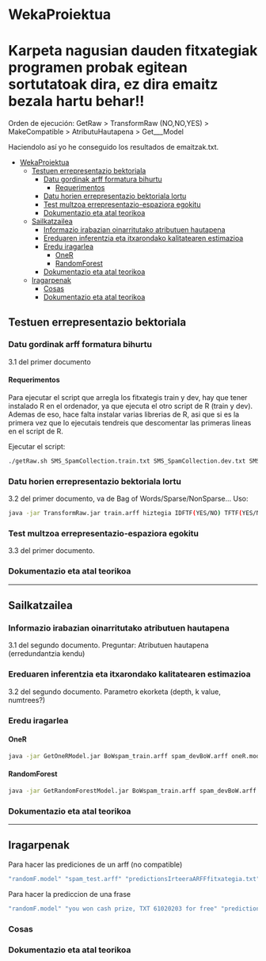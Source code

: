 # WekaProiektua

# Karpeta nagusian dauden fitxategiak programen probak egitean sortutatoak dira, ez dira emaitz bezala hartu behar!!

Orden de ejecución: 
GetRaw > TransformRaw (NO,NO,YES) > MakeCompatible > AtributuHautapena > Get___Model

Haciendolo así yo he conseguido los resultados de emaitzak.txt.

- [WekaProiektua](#wekaproiektua)
  * [Testuen errepresentazio bektoriala](#testuen-errepresentazio-bektoriala)
    + [Datu gordinak arff formatura bihurtu](#datu-gordinak-arff-formatura-bihurtu)
      - [Requerimentos](#requerimentos)
    + [Datu horien errepresentazio bektoriala lortu](#datu-horien-errepresentazio-bektoriala-lortu)
    + [Test multzoa errepresentazio-espaziora egokitu](#test-multzoa-errepresentazio-espaziora-egokitu)
    + [Dokumentazio eta atal teorikoa](#dokumentazio-eta-atal-teorikoa)
  * [Sailkatzailea](#sailkatzailea)
    + [Informazio irabazian oinarritutako atributuen hautapena](#informazio-irabazian-oinarritutako-atributuen-hautapena)
    + [Ereduaren inferentzia eta itxarondako kalitatearen estimazioa](#ereduaren-inferentzia-eta-itxarondako-kalitatearen-estimazioa)
    + [Eredu iragarlea](#eredu-iragarlea)
      - [OneR](#oner)
      - [RandomForest](#randomforest)
    + [Dokumentazio eta atal teorikoa](#dokumentazio-eta-atal-teorikoa-1)
  * [Iragarpenak](#iragarpenak)
    + [Cosas](#cosas)
    + [Dokumentazio eta atal teorikoa](#dokumentazio-eta-atal-teorikoa-2)



## Testuen errepresentazio bektoriala

### Datu gordinak arff formatura bihurtu
3.1 del primer documento

#### Requerimentos
Para ejecutar el script que arregla los fitxategis train y dev, hay que tener instalado R en el ordenador, ya que ejecuta el otro script de R (train y dev). Ademas de eso, hace falta instalar varias librerias de R, asi que si es la primera vez que lo ejecutais tendreis que descomentar las primeras lineas en el script de R.

Ejecutar el script: 

```bash
./getRaw.sh SMS_SpamCollection.train.txt SMS_SpamCollection.dev.txt SMS_SpamCollection.test_blind.txt ~/weka-3-8-5-azul-zulu-linux/weka-3-8-5/weka.jar 
```

### Datu horien errepresentazio bektoriala lortu
3.2 del primer documento, va de Bag of Words/Sparse/NonSparse...
Uso:
```bash
java -jar TransformRaw.jar train.arff hiztegia IDFTF(YES/NO) TFTF(YES/NO) SPARSE(YES/NO) 
```

### Test multzoa errepresentazio-espaziora egokitu
3.3 del primer documento.

### Dokumentazio eta atal teorikoa

---

## Sailkatzailea
### Informazio irabazian oinarritutako atributuen hautapena 
3.1 del segundo documento. Preguntar: Atributuen hautapena (erredundantzia kendu)
  
### Ereduaren inferentzia eta itxarondako kalitatearen estimazioa 
3.2 del segundo documento. Parametro ekorketa (depth, k value, numtrees?)
  
### Eredu iragarlea
#### OneR
```bash
java -jar GetOneRModel.jar BoWspam_train.arff spam_devBoW.arff oneR.model emaitzak.txt
```

#### RandomForest
```bash
java -jar GetRandomForestModel.jar BoWspam_train.arff spam_devBoW.arff RandomForest.model emaitzak.txt
```

### Dokumentazio eta atal teorikoa
  
---

## Iragarpenak

Para hacer las prediciones de un arff (no compatible)
```bash
"randomF.model" "spam_test.arff" "predictionsIrteeraARFFfitxategia.txt"
```


Para hacer la prediccion de una frase
```bash
"randomF.model" "you won cash prize, TXT 61020203 for free" "predictionsIrteeraEsaldia.txt"
```

### Cosas
  
### Dokumentazio eta atal teorikoa





